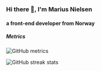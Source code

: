 <!--
**Maruz/maruz** is a ✨ _special_ ✨ repository because its `README.md` (this file) appears on your GitHub profile.

Here are some ideas to get you started:

- 🔭 I’m currently working on ...
- 🌱 I’m currently learning ...
- 👯 I’m looking to collaborate on ...
- 🤔 I’m looking for help with ...
- 💬 Ask me about ...
- 📫 How to reach me: ...
- 😄 Pronouns: ...
- ⚡ Fun fact: ...
-->

### Hi there 👋, I'm Marius Nielsen
#### a front-end developer from Norway

##### Metrics
![GitHub metrics](https://metrics.lecoq.io/Maruz)  

![GitHub streak stats](https://github-readme-streak-stats.herokuapp.com/?user=Maruz)  


